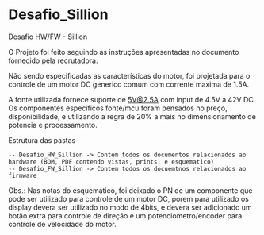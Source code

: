 # Desafio_Sillion
Desafio HW/FW - Sillion

O Projeto foi feito seguindo as instruções apresentadas no documento fornecido pela recrutadora.

Não sendo especificadas as características do motor, foi projetada para o controle de um motor DC generico comum com corrente maxima de 1.5A.

A fonte utilizada fornece suporte de 5V@2.5A com input de 4.5V a 42V DC.
Os componentes especificos fonte/mcu foram pensados no preço, disponibilidade, e utilizando a regra de 20% a mais no dimensionamento de potencia e processamento. 

Estrutura das pastas 
```
-- Desafio_HW_Sillion -> Contem todos os documentos relacionados ao hardware (BOM, PDF contendo vistas, prints, e esquematico)
-- Desafio_FW_Sillion -> Contem todos os docuemtnos relacionados ao firmware
```

Obs.: Nas notas do esquematico, foi deixado o PN de um componente que pode ser utilizado para controle de um motor DC, porem para utilizado os display devera ser utilizado no modo de 4bits, e devera ser adicionado um botão extra para controle de direção e um potenciometro/encoder para controle de velocidade do motor.
